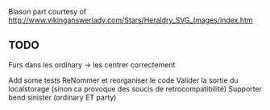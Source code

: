 Blason part courtesy of http://www.vikinganswerlady.com/Stars/Heraldry_SVG_Images/index.htm


TODO
---

Furs dans les ordinary ->  les centrer correctement

Add some tests
ReNommer et reorganiser le code
Valider la sortie du localstorage (sinon ca provoque des soucis de retrocompatibilité)
Supporter bend sinister (ordinary ET party)
